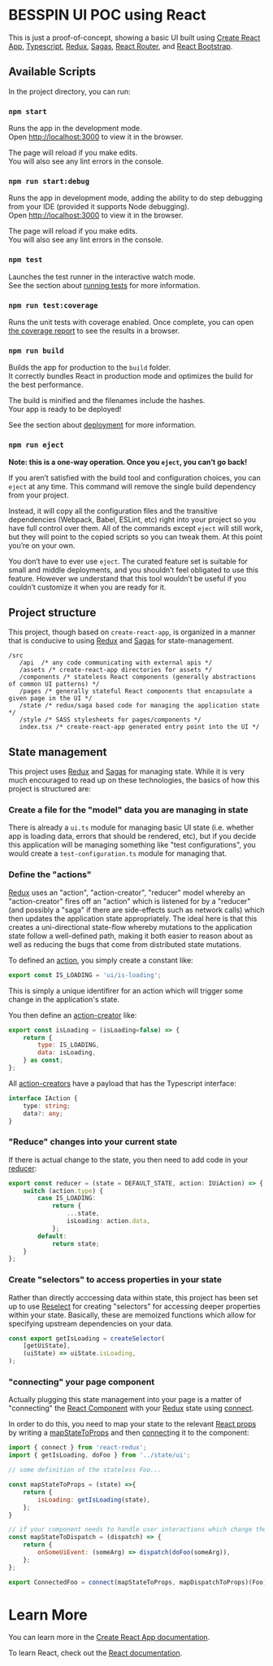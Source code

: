 # BESSPIN UI POC using React

This is just a proof-of-concept, showing a basic UI built using [Create React App](https://github.com/facebook/create-react-app), [Typescript](https://www.typescriptlang.org/), [Redux](https://react-redux.js.org/), [Sagas](https://redux-saga.js.org/), [React Router](https://reacttraining.com/react-router/web/guides/quick-start), and [React Bootstrap](https://react-bootstrap.github.io/).

## Available Scripts

In the project directory, you can run:

### `npm start`

Runs the app in the development mode.<br />
Open [http://localhost:3000](http://localhost:3000) to view it in the browser.

The page will reload if you make edits.<br />
You will also see any lint errors in the console.

### `npm run start:debug`

Runs the app in development mode, adding the ability to do step debugging from your IDE (provided it supports Node debugging).<br />
Open [http://localhost:3000](http://localhost:3000) to view it in the browser.

The page will reload if you make edits.<br />
You will also see any lint errors in the console.

### `npm test`

Launches the test runner in the interactive watch mode.<br />
See the section about [running tests](https://facebook.github.io/create-react-app/docs/running-tests) for more information.

### `npm run test:coverage`

Runs the unit tests with coverage enabled. Once complete, you can open
[the coverage report](file://./coverage/lcov-report/index.html) to see the results in a browser.

### `npm run build`

Builds the app for production to the `build` folder.<br />
It correctly bundles React in production mode and optimizes the build for the best performance.

The build is minified and the filenames include the hashes.<br />
Your app is ready to be deployed!

See the section about [deployment](https://facebook.github.io/create-react-app/docs/deployment) for more information.

### `npm run eject`

**Note: this is a one-way operation. Once you `eject`, you can’t go back!**

If you aren’t satisfied with the build tool and configuration choices, you can `eject` at any time. This command will remove the single build dependency from your project.

Instead, it will copy all the configuration files and the transitive dependencies (Webpack, Babel, ESLint, etc) right into your project so you have full control over them. All of the commands except `eject` will still work, but they will point to the copied scripts so you can tweak them. At this point you’re on your own.

You don’t have to ever use `eject`. The curated feature set is suitable for small and middle deployments, and you shouldn’t feel obligated to use this feature. However we understand that this tool wouldn’t be useful if you couldn’t customize it when you are ready for it.

## Project structure

This project, though based on `create-react-app`, is organized in a manner that is conducive to using [Redux](https://react-redux.js.org/) and [Sagas](https://redux-saga.js.org/) for state-management.

```
/src
   /api  /* any code communicating with external apis */
   /assets /* create-react-app directories for assets */
   /components /* stateless React components (generally abstractions of common UI patterns) */
   /pages /* generally stateful React components that encapsulate a given page in the UI */
   /state /* redux/saga based code for managing the application state */
   /style /* SASS stylesheets for pages/components */
   index.tsx /* create-react-app generated entry point into the UI */
```

## State management

This project uses [Redux](https://react-redux.js.org/) and [Sagas](https://redux-saga.js.org/) for managing state. While it is very much encouraged to read up on these technologies, the basics of how this project is structured are:

### Create a file for the "model" data you are managing in state

There is already a `ui.ts` module for managing basic UI state (i.e. whether app is loading data, errors that should be rendered, etc), but if you decide this application will be managing something like "test configurations", you would create a `test-configuration.ts` module for managing that.

### Define the "actions"

[Redux](https://react-redux.js.org/) uses an "action", "action-creator", "reducer" model whereby an "action-creator" fires off an "action" which is listened for by a "reducer" (and possibly a "saga" if there are side-effects such as network calls) which then updates the application state appropriately. The ideal here is that this creates a uni-directional state-flow whereby mutations to the application state follow a well-defined path, making it both easier to reason about as well as reducing the bugs that come from distributed state mutations.

To defined an [action](https://redux.js.org/basics/actions), you simply create a constant like:

```javascript
export const IS_LOADING = 'ui/is-loading';
```

This is simply a unique identifirer for an action which will trigger some change in the application's state.

You then define an [action-creator](https://redux.js.org/basics/actions#action-creators) like:

```javascript
export const isLoading = (isLoading=false) => {
    return {
        type: IS_LOADING,
        data: isLoading,
    } as const;
};
```

All [action-creators](https://redux.js.org/basics/actions#action-creators) have a payload that has the Typescript interface:

```typescript
interface IAction {
    type: string;
    data?: any;
}
```

### "Reduce" changes into your current state

If there is actual change to the state, you then need to add code in your [reducer](https://redux.js.org/basics/reducers):

```typescript
export const reducer = (state = DEFAULT_STATE, action: IUiAction) => {
    switch (action.type) {
        case IS_LOADING:
            return {
                ...state,
                isLoading: action.data,
            };
        default:
            return state;
    }
};
```

### Create "selectors" to access properties in your state

Rather than directly acccessing data within state, this project has been set up to use [Reselect](https://github.com/reduxjs/reselect) for creating "selectors" for accessing deeper properties within your state. Basically, these are memoized functions which allow for specifying upstream dependencies on your data.

```javascript
const export getIsLoading = createSelector(
    [getUiState],
    (uiState) => uiState.isLoading,
);
```

### "connecting" your page component

Actually plugging this state management into your page is a matter of "connecting" the [React Component](https://reactjs.org/docs/components-and-props.html) with your [Redux](https://redux.js.org/) state using [connect](https://react-redux.js.org/api/connect).

In order to do this, you need to map your state to the relevant [React props](https://reactjs.org/docs/components-and-props.html) by writing a [mapStateToProps](https://react-redux.js.org/api/connect#mapstatetoprops-state-ownprops-object) and then [connect](https://react-redux.js.org/api/connect#connect-parameters)ing it to the component:

```javascript
import { connect } from 'react-redux';
import { getIsLoading, doFoo } from '../state/ui';

// some definition of the stateless Foo...

const mapStateToProps = (state) =>{
    return {
        isLoading: getIsLoading(state),
    };
}

// if your component needs to handle user interactions which change the state of the application, then you can pass in your action-creators using mapDispathToProps
const mapStateToDispatch = (dispatch) => {
    return {
        onSomeUiEvent: (someArg) => dispatch(doFoo(someArg)),
    };
};

export ConnectedFoo = connect(mapStateToProps, mapDispatchToProps)(Foo);
```

# Learn More

You can learn more in the [Create React App documentation](https://facebook.github.io/create-react-app/docs/getting-started).

To learn React, check out the [React documentation](https://reactjs.org/).

<style>
  .code.highlight {
    background-color: black;
    color: white;
  }
</style>
